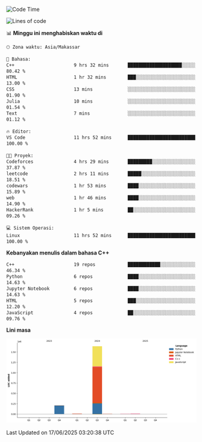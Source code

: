 <!--START_SECTION:waka-->
![Code Time](http://img.shields.io/badge/Code%20Time-280%20hrs%2030%20mins-blue)

![Lines of code](https://img.shields.io/badge/Sejak%20Hello%20World%20aku%20telah%20menulis-1.9%20million%20baris%20kode-blue)

📊 **Minggu ini menghabiskan waktu di** 

```text
🕑︎ Zona waktu: Asia/Makassar

💬 Bahasa: 
C++                      9 hrs 32 mins       ████████████████████░░░░░   80.42 % 
HTML                     1 hr 32 mins        ███░░░░░░░░░░░░░░░░░░░░░░   13.00 % 
CSS                      13 mins             ░░░░░░░░░░░░░░░░░░░░░░░░░   01.90 % 
Julia                    10 mins             ░░░░░░░░░░░░░░░░░░░░░░░░░   01.54 % 
Text                     7 mins              ░░░░░░░░░░░░░░░░░░░░░░░░░   01.12 % 

🔥 Editor: 
VS Code                  11 hrs 52 mins      █████████████████████████   100.00 % 

🐱‍💻 Proyek: 
Codeforces               4 hrs 29 mins       █████████░░░░░░░░░░░░░░░░   37.87 % 
leetcode                 2 hrs 11 mins       █████░░░░░░░░░░░░░░░░░░░░   18.51 % 
codewars                 1 hr 53 mins        ████░░░░░░░░░░░░░░░░░░░░░   15.89 % 
web                      1 hr 46 mins        ████░░░░░░░░░░░░░░░░░░░░░   14.90 % 
HackerRank               1 hr 5 mins         ██░░░░░░░░░░░░░░░░░░░░░░░   09.26 % 

💻 Sistem Operasi: 
Linux                    11 hrs 52 mins      █████████████████████████   100.00 % 
```

**Kebanyakan menulis dalam bahasa C++** 

```text
C++                      19 repos            ████████████░░░░░░░░░░░░░   46.34 % 
Python                   6 repos             ████░░░░░░░░░░░░░░░░░░░░░   14.63 % 
Jupyter Notebook         6 repos             ████░░░░░░░░░░░░░░░░░░░░░   14.63 % 
HTML                     5 repos             ███░░░░░░░░░░░░░░░░░░░░░░   12.20 % 
JavaScript               4 repos             ██░░░░░░░░░░░░░░░░░░░░░░░   09.76 % 
```



**Lini masa**

![Lines of Code chart](https://raw.githubusercontent.com/yusuf601/yusuf601/main/assets/bar_graph.png)


 Last Updated on 17/06/2025 03:20:38 UTC
<!--END_SECTION:waka-->

